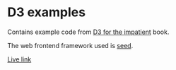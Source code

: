 # D3 examples

Contains example code from [D3 for the impatient](https://github.com/janert/d3-for-the-impatient) book.

The web frontend framework used is [seed](https://github.com/seed-rs/seed).

[Live link](https://vasanthakumarv.github.io/d3-examples/)
